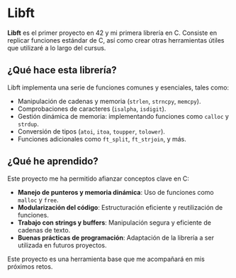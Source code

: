 # Libft

**Libft** es el primer proyecto en 42 y mi primera librería en C. Consiste en replicar funciones estándar de C, así como crear otras herramientas útiles que utilizaré a lo largo del cursus.

## ¿Qué hace esta librería?

Libft implementa una serie de funciones comunes y esenciales, tales como:

- Manipulación de cadenas y memoria (`strlen`, `strncpy`, `memcpy`).
- Comprobaciones de caracteres (`isalpha`, `isdigit`).
- Gestión dinámica de memoria: implementando funciones como `calloc` y `strdup`.
- Conversión de tipos (`atoi`, `itoa`, `toupper`, `tolower`).
- Funciones adicionales como `ft_split`, `ft_strjoin`, y más.

## ¿Qué he aprendido?

Este proyecto me ha permitido afianzar conceptos clave en C:

- **Manejo de punteros y memoria dinámica**: Uso de funciones como `malloc` y `free`.
- **Modularización del código**: Estructuración eficiente y reutilización de funciones.
- **Trabajo con strings y buffers**: Manipulación segura y eficiente de cadenas de texto.
- **Buenas prácticas de programación**: Adaptación de la librería a ser utilizada en futuros proyectos.

Este proyecto es una herramienta base que me acompañará en mis próximos retos.

